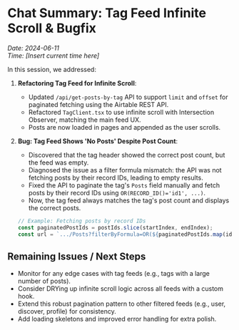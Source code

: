 # Chat Summary: Tag Feed Infinite Scroll & Bugfix
*Date: 2024-06-11*  
*Time: [Insert current time here]*

In this session, we addressed:

1. **Refactoring Tag Feed for Infinite Scroll**:
   - Updated `/api/get-posts-by-tag` API to support `limit` and `offset` for paginated fetching using the Airtable REST API.
   - Refactored `TagClient.tsx` to use infinite scroll with Intersection Observer, matching the main feed UX.
   - Posts are now loaded in pages and appended as the user scrolls.

2. **Bug: Tag Feed Shows 'No Posts' Despite Post Count**:
   - Discovered that the tag header showed the correct post count, but the feed was empty.
   - Diagnosed the issue as a filter formula mismatch: the API was not fetching posts by their record IDs, leading to empty results.
   - Fixed the API to paginate the tag's `Posts` field manually and fetch posts by their record IDs using `OR(RECORD_ID()='id1', ...)`.
   - Now, the tag feed always matches the tag's post count and displays the correct posts.

   ```typescript
   // Example: Fetching posts by record IDs
   const paginatedPostIds = postIds.slice(startIndex, endIndex);
   const url = `.../Posts?filterByFormula=OR(${paginatedPostIds.map(id => `RECORD_ID()='${id}'`).join(',')})`;
   ```

## Remaining Issues / Next Steps

- Monitor for any edge cases with tag feeds (e.g., tags with a large number of posts).
- Consider DRYing up infinite scroll logic across all feeds with a custom hook.
- Extend this robust pagination pattern to other filtered feeds (e.g., user, discover, profile) for consistency.
- Add loading skeletons and improved error handling for extra polish. 